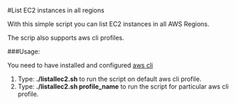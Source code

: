 #List EC2 instances in all regions

With this simple script you can list EC2 instances in all AWS Regions.

The scrip also supports aws cli profiles.

###Usage:

You need to have installed and configured [aws cli](https://aws.amazon.com/cli/)

1. Type: **./listallec2.sh** to run the script on default aws cli profile.
2. Type: **./listallec2.sh profile_name** to run the script for particular aws cli profile.
